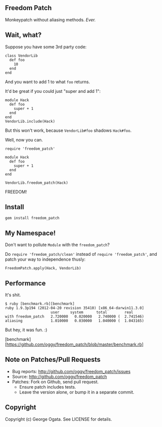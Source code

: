 ## Freedom Patch

Monkeypatch without aliasing methods. *Ever.*

## Wait, what?

Suppose you have some 3rd party code:

    class VendorLib
      def foo
        10
      end
    end

And you want to add 1 to what `foo` returns.

It'd be great if you could just "super and add 1":

    module Hack
      def foo
        super + 1
      end
    end
    VendorLib.include(Hack)

But this won't work, because `VendorLib#foo` shadows `Hack#foo`.

Well, now you can.

    require 'freedom_patch'

    module Hack
      def foo
        super + 1
      end
    end

    VendorLib.freedom_patch(Hack)

FREEDOM!

## Install

    gem install freedom_patch

## My Namespace!

Don't want to pollute `Module` with the `freedom_patch`?

Do `require 'freedom_patch/clean'` instead of `require 'freedom_patch'`, and
patch your way to independence thusly:

    FreedomPatch.apply(Hack, VendorLib)

## Performance

It's shit.

    $ ruby [benchmark.rb][benchmark]
    ruby 1.9.3p194 (2012-04-20 revision 35410) [x86_64-darwin11.3.0]
                         user     system      total        real
    with freedom_patch   2.720000   0.020000   2.740000 (  2.741546)
    aliasing             1.010000   0.030000   1.040000 (  1.043165)

But hey, it was fun. :)

[benchmark][https://github.com/oggy/freedom_patch/blob/master/benchmark.rb]

## Note on Patches/Pull Requests

 * Bug reports: http://github.com/oggy/freedom_patch/issues
 * Source: http://github.com/oggy/freedom_patch
 * Patches: Fork on Github, send pull request.
   * Ensure patch includes tests.
   * Leave the version alone, or bump it in a separate commit.

## Copyright

Copyright (c) George Ogata. See LICENSE for details.
